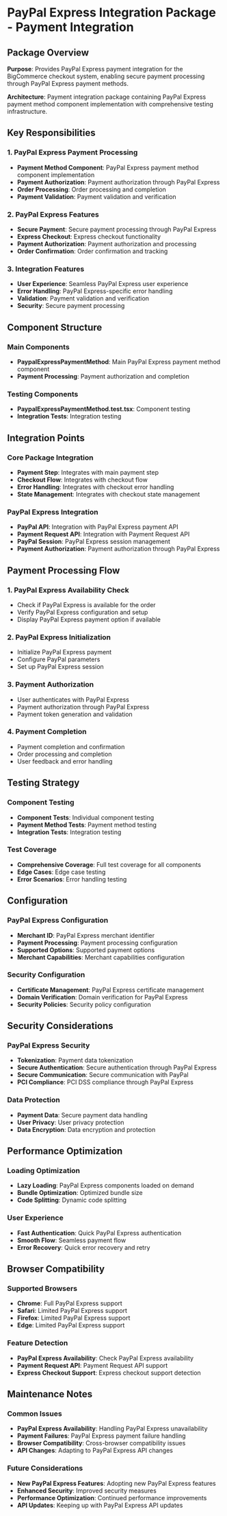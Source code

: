# PayPal Express Integration Package - Payment Integration

## Package Overview

**Purpose**: Provides PayPal Express payment integration for the BigCommerce checkout system, enabling secure payment processing through PayPal Express payment methods.

**Architecture**: Payment integration package containing PayPal Express payment method component implementation with comprehensive testing infrastructure.

## Key Responsibilities

### 1. PayPal Express Payment Processing
- **Payment Method Component**: PayPal Express payment method component implementation
- **Payment Authorization**: Payment authorization through PayPal Express
- **Order Processing**: Order processing and completion
- **Payment Validation**: Payment validation and verification

### 2. PayPal Express Features
- **Secure Payment**: Secure payment processing through PayPal Express
- **Express Checkout**: Express checkout functionality
- **Payment Authorization**: Payment authorization and processing
- **Order Confirmation**: Order confirmation and tracking

### 3. Integration Features
- **User Experience**: Seamless PayPal Express user experience
- **Error Handling**: PayPal Express-specific error handling
- **Validation**: Payment validation and verification
- **Security**: Secure payment processing

## Component Structure

### Main Components
- **PaypalExpressPaymentMethod**: Main PayPal Express payment method component
- **Payment Processing**: Payment authorization and completion

### Testing Components
- **PaypalExpressPaymentMethod.test.tsx**: Component testing
- **Integration Tests**: Integration testing

## Integration Points

### Core Package Integration
- **Payment Step**: Integrates with main payment step
- **Checkout Flow**: Integrates with checkout flow
- **Error Handling**: Integrates with checkout error handling
- **State Management**: Integrates with checkout state management

### PayPal Express Integration
- **PayPal API**: Integration with PayPal Express payment API
- **Payment Request API**: Integration with Payment Request API
- **PayPal Session**: PayPal Express session management
- **Payment Authorization**: Payment authorization through PayPal Express

## Payment Processing Flow

### 1. PayPal Express Availability Check
- Check if PayPal Express is available for the order
- Verify PayPal Express configuration and setup
- Display PayPal Express payment option if available

### 2. PayPal Express Initialization
- Initialize PayPal Express payment
- Configure PayPal parameters
- Set up PayPal Express session

### 3. Payment Authorization
- User authenticates with PayPal Express
- Payment authorization through PayPal Express
- Payment token generation and validation

### 4. Payment Completion
- Payment completion and confirmation
- Order processing and completion
- User feedback and error handling

## Testing Strategy

### Component Testing
- **Component Tests**: Individual component testing
- **Payment Method Tests**: Payment method testing
- **Integration Tests**: Integration testing

### Test Coverage
- **Comprehensive Coverage**: Full test coverage for all components
- **Edge Cases**: Edge case testing
- **Error Scenarios**: Error handling testing

## Configuration

### PayPal Express Configuration
- **Merchant ID**: PayPal Express merchant identifier
- **Payment Processing**: Payment processing configuration
- **Supported Options**: Supported payment options
- **Merchant Capabilities**: Merchant capabilities configuration

### Security Configuration
- **Certificate Management**: PayPal Express certificate management
- **Domain Verification**: Domain verification for PayPal Express
- **Security Policies**: Security policy configuration

## Security Considerations

### PayPal Express Security
- **Tokenization**: Payment data tokenization
- **Secure Authentication**: Secure authentication through PayPal Express
- **Secure Communication**: Secure communication with PayPal
- **PCI Compliance**: PCI DSS compliance through PayPal Express

### Data Protection
- **Payment Data**: Secure payment data handling
- **User Privacy**: User privacy protection
- **Data Encryption**: Data encryption and protection

## Performance Optimization

### Loading Optimization
- **Lazy Loading**: PayPal Express components loaded on demand
- **Bundle Optimization**: Optimized bundle size
- **Code Splitting**: Dynamic code splitting

### User Experience
- **Fast Authentication**: Quick PayPal Express authentication
- **Smooth Flow**: Seamless payment flow
- **Error Recovery**: Quick error recovery and retry

## Browser Compatibility

### Supported Browsers
- **Chrome**: Full PayPal Express support
- **Safari**: Limited PayPal Express support
- **Firefox**: Limited PayPal Express support
- **Edge**: Limited PayPal Express support

### Feature Detection
- **PayPal Express Availability**: Check PayPal Express availability
- **Payment Request API**: Payment Request API support
- **Express Checkout Support**: Express checkout support detection

## Maintenance Notes

### Common Issues
- **PayPal Express Availability**: Handling PayPal Express unavailability
- **Payment Failures**: PayPal Express payment failure handling
- **Browser Compatibility**: Cross-browser compatibility issues
- **API Changes**: Adapting to PayPal Express API changes

### Future Considerations
- **New PayPal Express Features**: Adopting new PayPal Express features
- **Enhanced Security**: Improved security measures
- **Performance Optimization**: Continued performance improvements
- **API Updates**: Keeping up with PayPal Express API updates
